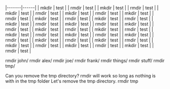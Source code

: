 
|-------|------|
| mkdir | test |
| rmdir | test |
| mkdir | test |
| rmdir | test |
| mkdir | test |
| rmdir | test |
| mkdir | test |
| rmdir | test |
| mkdir | test |
| rmdir | test |
| mkdir | test |
| rmdir | test |
| mkdir | test |
| rmdir | test |
| mkdir | test |
| rmdir | test |
| mkdir | test |
| rmdir | test |
| mkdir | test |
| rmdir | test |
| mkdir | test |
| rmdir | test |
| mkdir | test |
| rmdir | test |
| mkdir | test |
| rmdir | test |
| mkdir | test |
| rmdir | test |
| mkdir | test |
| rmdir | test |
| mkdir | test |
| rmdir | test |
| mkdir | test |
| rmdir | test |
| mkdir | test |
| rmdir | test |
| mkdir | test |
| rmdir | test |
| mkdir | test |
| rmdir | test |

rmdir john/
rmdir alex/
rmdir joe/
rmdir frank/
rmdir things/
rmdir stuff/
rmdir tmp/

Can you remove the tmp directory?
rmdir will work so long as nothing is with in the tmp folder
Let's remove the tmp directory.
rmdir tmp
